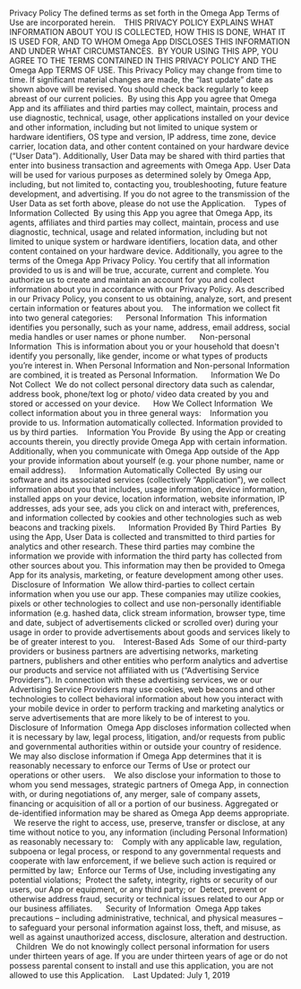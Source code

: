 Privacy Policy The defined terms as set forth in the Omega App Terms of Use are incorporated herein.    THIS PRIVACY POLICY EXPLAINS WHAT INFORMATION ABOUT YOU IS COLLECTED, HOW THIS IS DONE, WHAT IT IS USED FOR, AND TO WHOM Omega App DISCLOSES THIS INFORMATION AND UNDER WHAT CIRCUMSTANCES.  BY YOUR USING THIS APP, YOU AGREE TO THE TERMS CONTAINED IN THIS PRIVACY POLICY AND THE Omega App TERMS OF USE. This Privacy Policy may change from time to time. If significant material changes are made, the “last update” date as shown above will be revised. You should check back regularly to keep abreast of our current policies.  By using this App you agree that Omega App and its affiliates and third parties may collect, maintain, process and use diagnostic, technical, usage, other applications installed on your device and other information, including but not limited to unique system or hardware identifiers, OS type and version, IP address, time zone, device carrier, location data, and other content contained on your hardware device (“User Data”). Additionally, User Data may be shared with third parties that enter into business transaction and agreements with Omega App. User Data will be used for various purposes as determined solely by Omega App, including, but not limited to, contacting you, troubleshooting, future feature development, and advertising. If you do not agree to the transmission of the User Data as set forth above, please do not use the Application.    Types of Information Collected  By using this App you agree that Omega App, its agents, affiliates and third parties may collect, maintain, process and use diagnostic, technical, usage and related information, including but not limited to unique system or hardware identifiers, location data, and other content contained on your hardware device. Additionally, you agree to the terms of the Omega App Privacy Policy. You certify that all information provided to us is and will be true, accurate, current and complete. You authorize us to create and maintain an account for you and collect information about you in accordance with our Privacy Policy. As described in our Privacy Policy, you consent to us obtaining, analyze, sort, and present certain information or features about you.    The information we collect fit into two general categories:     
Personal Information  This information identifies you personally, such as your name, address, email address, social media handles or user names or phone number.     
Non-personal Information  This is information about you or your household that doesn't identify you personally, like gender, income or what types of products you’re interest in. When Personal Information and Non-personal Information are combined, it is treated as Personal Information.      Information We Do Not Collect  We do not collect personal directory data such as calendar, address book, phone/text log or photo/ video data created by you and stored or accessed on your device.      How We Collect Information  We collect information about you in three general ways:    Information you provide to us. Information automatically collected. Information provided to us by third parties.    Information You Provide  By using the App or creating accounts therein, you directly provide Omega App with certain information. Additionally, when you communicate with Omega App outside of the App your provide information about yourself (e.g. your phone number, name or email address).      Information Automatically Collected  By using our software and its associated services (collectively “Application”), we collect information about you that includes, usage information, device information, installed apps on your device, location information, website information, IP addresses, ads your see, ads you click on and interact with, preferences, and information collected by cookies and other technologies such as web beacons and tracking pixels.      Information Provided By Third Parties  By using the App, User Data is collected and transmitted to third parties for analytics and other research. These third parties may combine the information we provide with information the third party has collected from other sources about you. This information may then be provided to Omega App for its analysis, marketing, or feature development among other uses.    Disclosure of Information  We allow third-parties to collect certain information when you use our app. These companies may utilize cookies, pixels or other technologies to collect and use non-personally identifiable information (e.g. hashed data, click stream information, browser type, time and date, subject of advertisements clicked or scrolled over) during your usage in order to provide advertisements about goods and services likely to be of greater interest to you.    Interest-Based Ads  Some of our third-party providers or business partners are advertising networks, marketing partners, publishers and other entities who perform analytics and advertise our products and service not affiliated with us (“Advertising Service Providers”). In connection with these advertising services, we or our Advertising Service Providers may use cookies, web beacons and other technologies to collect behavioral information about how you interact with your mobile device in order to perform tracking and marketing analytics or serve advertisements that are more likely to be of interest to you.    Disclosure of Information  Omega App discloses information collected when it is necessary by law, legal process, litigation, and/or requests from public and governmental authorities within or outside your country of residence. We may also disclose information if Omega App determines that it is reasonably necessary to enforce our Terms of Use or protect our operations or other users.    We also disclose your information to those to whom you send messages, strategic partners of Omega App, in connection with, or during negotiations of, any merger, sale of company assets, financing or acquisition of all or a portion of our business. Aggregated or de-identified information may be shared as Omega App deems appropriate.    We reserve the right to access, use, preserve, transfer or disclose, at any time without notice to you, any information (including Personal Information) as reasonably necessary to:    Comply with any applicable law, regulation, subpoena or legal process, or respond to any governmental requests and cooperate with law enforcement, if we believe such action is required or permitted by law;  Enforce our Terms of Use, including investigating any potential violations;  Protect the safety, integrity, rights or security of our users, our App or equipment, or any third party; or  Detect, prevent or otherwise address fraud, security or technical issues related to our App or our business affiliates.      Security of Information  Omega App takes precautions – including administrative, technical, and physical measures – to safeguard your personal information against loss, theft, and misuse, as well as against unauthorized access, disclosure, alteration and destruction.    Children  We do not knowingly collect personal information for users under thirteen years of age. If you are under thirteen years of age or do not possess parental consent to install and use this application, you are not allowed to use this Application.    Last Updated: July 1, 2019
